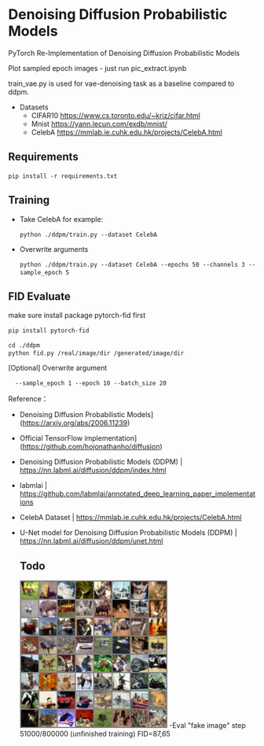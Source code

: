 # Denoising Diffusion Probabilistic Models

PyTorch Re-Implementation of Denoising Diffusion Probabilistic Models

Plot sampled epoch images - just run pic_extract.ipynb

train_vae.py is used for vae-denoising task as a baseline compared to ddpm.

- Datasets
    - CIFAR10   https://www.cs.toronto.edu/~kriz/cifar.html
    - Mnist     https://yann.lecun.com/exdb/mnist/
    - CelebA    https://mmlab.ie.cuhk.edu.hk/projects/CelebA.html
   
## Requirements
 ``` 
pip install -r requirements.txt
 ```
## Training
- Take CelebA for example:
    ``` 
   python ./ddpm/train.py --dataset CelebA 
    ```
- Overwrite arguments
    ```
  python ./ddpm/train.py --dataset CelebA --epochs 50 --channels 3 --sample_epoch 5
    
     ```



## FID Evaluate 
make sure install package pytorch-fid first
 ```
pip install pytorch-fid
 ```

 ```
cd ./ddpm
python fid.py /real/image/dir /generated/image/dir 
 ```
[Optional] Overwrite argument
```
  --sample_epoch 1 --epoch 10 --batch_size 20
 ```


Reference：

- Denoising Diffusion Probabilistic Models](https://arxiv.org/abs/2006.11239)
- Official TensorFlow implementation](https://github.com/hojonathanho/diffusion)
- Denoising Diffusion Probabilistic Models (DDPM) | https://nn.labml.ai/diffusion/ddpm/index.html
- labmlai | https://github.com/labmlai/annotated_deep_learning_paper_implementations
- CelebA Dataset | https://mmlab.ie.cuhk.edu.hk/projects/CelebA.html
- U-Net model for Denoising Diffusion Probabilistic Models (DDPM) | https://nn.labml.ai/diffusion/ddpm/unet.html

  ## Todo

   <img src="CIFAR10/51000.png" alt="Example" width="300"> 
   -Eval "fake image" step 51000/800000 (unfinished training) FID=87,65

